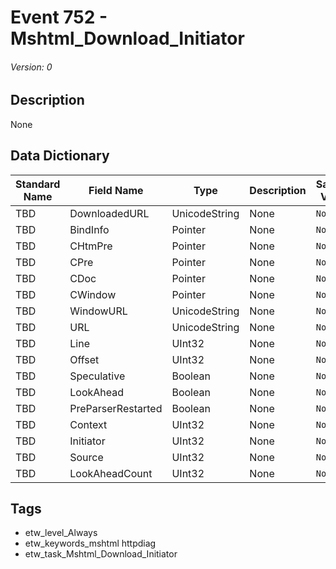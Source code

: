 # Event 752 - Mshtml_Download_Initiator
###### Version: 0

## Description
None

## Data Dictionary
|Standard Name|Field Name|Type|Description|Sample Value|
|---|---|---|---|---|
|TBD|DownloadedURL|UnicodeString|None|`None`|
|TBD|BindInfo|Pointer|None|`None`|
|TBD|CHtmPre|Pointer|None|`None`|
|TBD|CPre|Pointer|None|`None`|
|TBD|CDoc|Pointer|None|`None`|
|TBD|CWindow|Pointer|None|`None`|
|TBD|WindowURL|UnicodeString|None|`None`|
|TBD|URL|UnicodeString|None|`None`|
|TBD|Line|UInt32|None|`None`|
|TBD|Offset|UInt32|None|`None`|
|TBD|Speculative|Boolean|None|`None`|
|TBD|LookAhead|Boolean|None|`None`|
|TBD|PreParserRestarted|Boolean|None|`None`|
|TBD|Context|UInt32|None|`None`|
|TBD|Initiator|UInt32|None|`None`|
|TBD|Source|UInt32|None|`None`|
|TBD|LookAheadCount|UInt32|None|`None`|

## Tags
* etw_level_Always
* etw_keywords_mshtml httpdiag
* etw_task_Mshtml_Download_Initiator